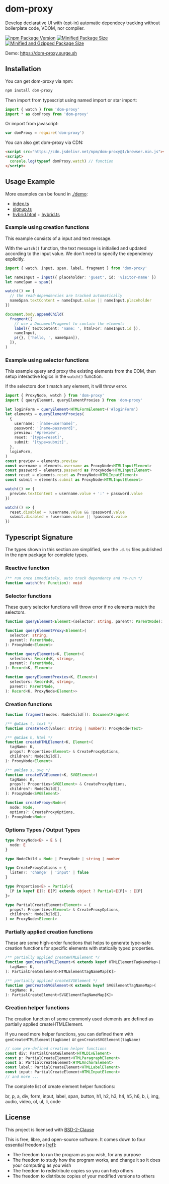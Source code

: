 # dom-proxy

Develop declarative UI with (opt-in) automatic dependecy tracking without boilerplate code, VDOM, nor compiler.

[![npm Package Version](https://img.shields.io/npm/v/dom-proxy)](https://www.npmjs.com/package/dom-proxy)
[![Minified Package Size](https://img.shields.io/bundlephobia/min/dom-proxy)](https://bundlephobia.com/package/dom-proxy)
[![Minified and Gzipped Package Size](https://img.shields.io/bundlephobia/minzip/dom-proxy)](https://bundlephobia.com/package/dom-proxy)

Demo: https://dom-proxy.surge.sh

## Installation

You can get dom-proxy via npm:

```bash
npm install dom-proxy
```

Then import from typescript using named import or star import:

```typescript
import { watch } from 'dom-proxy'
import * as domProxy from 'dom-proxy'
```

Or import from javascript:

```javascript
var domProxy = require('dom-proxy')
```

You can also get dom-proxy via CDN:

```html
<script src="https://cdn.jsdelivr.net/npm/dom-proxy@1/browser.min.js"></script>
<script>
  console.log(typeof domProxy.watch) // function
</script>
```

## Usage Example

More examples can be found in [./demo](./demo):

- [index.ts](./demo/index.ts)
- [signup.ts](./demo/signup.ts)
- [hybrid.html](./demo/hybrid.html) + [hybrid.ts](./demo/hybrid.ts)

### Example using creation functions

This example consists of a input and text message.

With the `watch()` function, the text message is initialied and updated according to the input value. We don't need to specify the dependency explicitly.

```typescript
import { watch, input, span, label, fragment } from 'dom-proxy'

let nameInput = input({ placeholder: 'guest', id: 'visitor-name' })
let nameSpan = span()

watch(() => {
  // the read-dependencies are tracked automatically
  nameSpan.textContent = nameInput.value || nameInput.placeholder
})

document.body.appendChild(
  fragment([
    // use a DocumentFragment to contain the elements
    label({ textContent: 'name: ', htmlFor: nameInput.id }),
    nameInput,
    p({}, ['hello, ', nameSpan]),
  ]),
)
```

### Example using selector functions

This example query and proxy the existing elements from the DOM, then setup interactive logics in the `watch()` function.

If the selectors don't match any element, it will throw error.

```typescript
import { ProxyNode, watch } from 'dom-proxy'
import { queryElement, queryElementProxies } from 'dom-proxy'

let loginForm = queryElement<HTMLFormElement>('#loginForm')
let elements = queryElementProxies(
  {
    username: '[name=username]',
    password: '[name=password]',
    preview: '#preview',
    reset: '[type=reset]',
    submit: '[type=submit]',
  },
  loginForm,
)
const preview = elements.preview
const username = elements.username as ProxyNode<HTMLInputElement>
const password = elements.password as ProxyNode<HTMLInputElement>
const reset = elements.reset as ProxyNode<HTMLInputElement>
const submit = elements.submit as ProxyNode<HTMLInputElement>

watch(() => {
  preview.textContent = username.value + ':' + password.value
})

watch(() => {
  reset.disabled = !username.value && !password.value
  submit.disabled = !username.value || !password.value
})
```

## Typescript Signature

The types shown in this section are simplified, see the `.d.ts` files published in the npm package for complete types.

### Reactive function

```typescript
/** run once immediately, auto track dependency and re-run */
function watch(fn: Function): void
```

### Selector functions

These query selector functions will throw error if no elements match the selectors.

```typescript
function queryElement<Element>(selector: string, parent?: ParentNode): Element

function queryElementProxy<Element>(
  selector: string,
  parent?: ParentNode,
): ProxyNode<Element>

function queryElements<K, Element>(
  selectors: Record<K, string>,
  parent?: ParentNode,
): Record<K, Element>

function queryElementProxies<K, Element>(
  selectors: Record<K, string>,
  parent?: ParentNode,
): Record<K, ProxyNode<Element>>
```

### Creation functions

```typescript
function fragment(nodes: NodeChild[]): DocumentFragment

/** @alias t, text */
function createText(value?: string | number): ProxyNode<Text>

/** @alias h, html */
function createHTMLElement<K, Element>(
  tagName: K,
  props?: Properties<Element> & CreateProxyOptions,
  children?: NodeChild[],
): ProxyNode<Element>

/** @alias s, svg */
function createSVGElement<K, SVGElement>(
  tagName: K,
  props?: Properties<SVGElement> & CreateProxyOptions,
  children?: NodeChild[],
): ProxyNode<SVGElement>

function createProxy<Node>(
  node: Node,
  options?: CreateProxyOptions,
): ProxyNode<Node>
```

### Options Types / Output Types

```typescript
type ProxyNode<E> = E & {
  node: E
}

type NodeChild = Node | ProxyNode | string | number

type CreateProxyOptions = {
  listen?: 'change' | 'input' | false
}

type Properties<E> = Partial<{
  [P in keyof E]?: E[P] extends object ? Partial<E[P]> : E[P]
}>

type PartialCreateElement<Element> = (
  props?: Properties<Element> & CreateProxyOptions,
  children?: NodeChild[],
) => ProxyNode<Element>
```

### Partially applied creation functions

These are some high-order functions that helps to generate type-safe creation functions for specific elements with statically typed properties.

```typescript
/** partially applied createHTMLElement */
function genCreateHTMLElement<K extends keyof HTMLElementTagNameMap>(
  tagName: K,
): PartialCreateElement<HTMLElementTagNameMap[K]>

/** partially applied createSVGElement */
function genCreateSVGElement<K extends keyof SVGElementTagNameMap>(
  tagName: K,
): PartialCreateElement<SVGElementTagNameMap[K]>
```

### Creation helper functions

The creation function of some commonly used elements are defined as partially applied createHTMLElement.

If you need more helper functions, you can defined them with `genCreateHTMLElement(tagName)` or `genCreateSVGElement(tagName)`

```typescript
// some pre-defined creation helper functions
const div: PartialCreateElement<HTMLDivElement>
const p: PartialCreateElement<HTMLParagraphElement>
const a: PartialCreateElement<HTMLAnchorElement>
const label: PartialCreateElement<HTMLLabelElement>
const input: PartialCreateElement<HTMLInputElement>
// and more ...
```

The complete list of create element helper functions:

br, p, a, div, form, input, label, span, button, h1, h2, h3, h4, h5, h6, b, i, img, audio, video, ol, ul, li, code

## License

This project is licensed with [BSD-2-Clause](./LICENSE)

This is free, libre, and open-source software. It comes down to four essential freedoms [[ref]](https://seirdy.one/2021/01/27/whatsapp-and-the-domestication-of-users.html#fnref:2):

- The freedom to run the program as you wish, for any purpose
- The freedom to study how the program works, and change it so it does your computing as you wish
- The freedom to redistribute copies so you can help others
- The freedom to distribute copies of your modified versions to others
